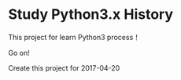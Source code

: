 # Study Python3.x History
This project for learn Python3 process！

Go on!

Create this project for 2017-04-20
